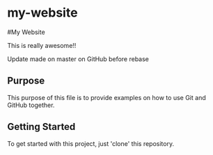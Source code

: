 # my-website
#My  Website

This is really awesome!!

Update made on master on GitHub before rebase

## Purpose 

This purpose of this file is to provide examples on how to use Git and GitHub together.

## Getting Started

To get started with this project, just 'clone' this repository.
